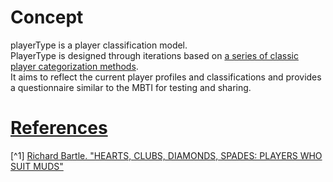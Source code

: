 # Concept
playerType is a player classification model.<br>
PlayerType is designed through iterations based on [a series of classic player categorization methods](References).<br>
It aims to reflect the current player profiles and classifications and provides a questionnaire similar to the MBTI for testing and sharing.<br>
# [References](References)
[^1] [Richard Bartle. "HEARTS, CLUBS, DIAMONDS, SPADES: PLAYERS WHO SUIT MUDS"](https://mud.co.uk/richard/hcds.htm)
